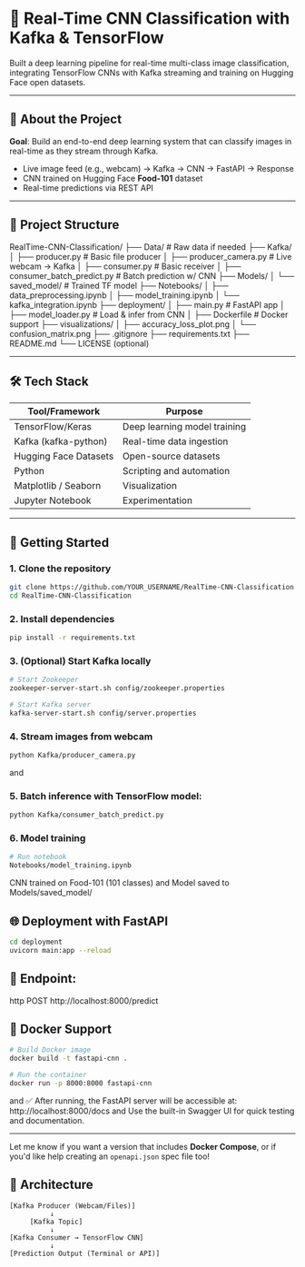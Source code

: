 # 🚀 Real-Time CNN Classification with Kafka & TensorFlow

Built a deep learning pipeline for real-time multi-class image classification, integrating TensorFlow CNNs with Kafka streaming and training on Hugging Face open datasets.

---

## 🧾 About the Project

**Goal**: Build an end-to-end deep learning system that can classify images in real-time as they stream through Kafka.

- Live image feed (e.g., webcam) → Kafka → CNN → FastAPI → Response
- CNN trained on Hugging Face **Food-101** dataset
- Real-time predictions via REST API

---

## 📂 Project Structure

RealTime-CNN-Classification/ ├── Data/ # Raw data if needed ├── Kafka/ │ ├── producer.py # Basic file producer │ ├── producer_camera.py # Live webcam → Kafka │ ├── consumer.py # Basic receiver │ ├── consumer_batch_predict.py # Batch prediction w/ CNN ├── Models/ │ └── saved_model/ # Trained TF model ├── Notebooks/ │ ├── data_preprocessing.ipynb │ ├── model_training.ipynb │ └── kafka_integration.ipynb ├── deployment/ │ ├── main.py # FastAPI app │ ├── model_loader.py # Load & infer from CNN │ ├── Dockerfile # Docker support ├── visualizations/ │ ├── accuracy_loss_plot.png │ └── confusion_matrix.png ├── .gitignore ├── requirements.txt ├── README.md └── LICENSE (optional)

---

## 🛠️ Tech Stack

| Tool/Framework | Purpose |
|----------------|---------|
| TensorFlow/Keras | Deep learning model training |
| Kafka (kafka-python) | Real-time data ingestion |
| Hugging Face Datasets | Open-source datasets |
| Python | Scripting and automation |
| Matplotlib / Seaborn | Visualization |
| Jupyter Notebook | Experimentation |

---

## 🚀 Getting Started

### 1. Clone the repository
```bash
git clone https://github.com/YOUR_USERNAME/RealTime-CNN-Classification.git
cd RealTime-CNN-Classification
```

### 2. Install dependencies
```bash
pip install -r requirements.txt
```

### 3. (Optional) Start Kafka locally
```bash
# Start Zookeeper
zookeeper-server-start.sh config/zookeeper.properties

# Start Kafka server
kafka-server-start.sh config/server.properties

```
### 4. Stream images from webcam
```bash
python Kafka/producer_camera.py
```
and

### 5. Batch inference with TensorFlow model:
```bash
python Kafka/consumer_batch_predict.py

```
### 6. Model training
```bash
# Run notebook
Notebooks/model_training.ipynb
```
CNN trained on Food-101 (101 classes) and Model saved to Models/saved_model/

## 🌐 Deployment with FastAPI

```bash
cd deployment
uvicorn main:app --reload
```
## 📍 Endpoint:
http
POST http://localhost:8000/predict

## 🐳 Docker Support
```bash
# Build Docker image
docker build -t fastapi-cnn .

# Run the container
docker run -p 8000:8000 fastapi-cnn
```

and ✅ After running, the FastAPI server will be accessible at: http://localhost:8000/docs
and Use the built-in Swagger UI for quick testing and documentation.

---

Let me know if you want a version that includes **Docker Compose**, or if you'd like help creating an `openapi.json` spec file too!


## 🧱 Architecture

```text
[Kafka Producer (Webcam/Files)] 
          ↓
     [Kafka Topic]
          ↓
[Kafka Consumer → TensorFlow CNN]
          ↓
[Prediction Output (Terminal or API)]

